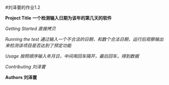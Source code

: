 #刘泽寰的作业1.2


**Project Title**
**一个检测输入日期为该年的第几天的软件**




*Getting Started*
*直接拷贝*

*Running the test*
*通过输入一个不合法的日期，和数个合法日期，运行后观察输出来检测该项目是否达到了预定功能*

*Usage*
*按照顺序输入年月日，中间用回车隔开，最后回车，得到数据*

*Contributing*
*刘泽寰*



**Authors 刘泽寰**


